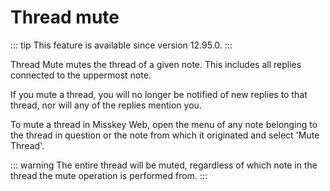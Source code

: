 # Thread mute

::: tip
This feature is available since version 12.95.0.
:::

Thread Mute mutes the thread of a given note. This includes all replies connected to the uppermost note.

If you mute a thread, you will no longer be notified of new replies to that thread, nor will any of the replies mention you.

To mute a thread in Misskey Web, open the menu of any note belonging to the thread in question or the note from which it originated and select 'Mute Thread'.

::: warning
The entire thread will be muted, regardless of which note in the thread the mute operation is performed from.
:::
